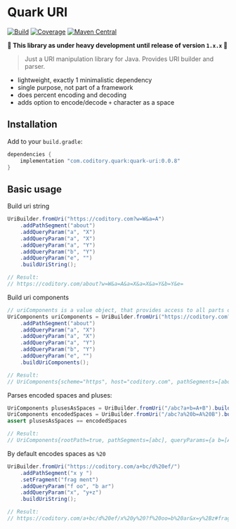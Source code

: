 # Quark URI
[![Build](https://github.com/coditory/quark-uri/actions/workflows/build.yml/badge.svg)](https://github.com/coditory/quark-uri/actions/workflows/build.yml)
[![Coverage](https://codecov.io/github/coditory/quark-uri/branch/master/graph/badge.svg?token=L6IOC9EBGO)](https://codecov.io/github/coditory/quark-uri)
[![Maven Central](https://maven-badges.herokuapp.com/maven-central/com.coditory.quark/quark-uri/badge.svg)](https://mvnrepository.com/artifact/com.coditory.quark/quark-uri)

**🚧 This library as under heavy development until release of version `1.x.x` 🚧**

> Just a URI manipulation library for Java. Provides URI builder and parser.

- lightweight, exactly 1 minimalistic dependency
- single purpose, not part of a framework
- does percent encoding and decoding
- adds option to encode/decode `+` character as a space

## Installation

Add to your `build.gradle`:

```gradle
dependencies {
    implementation "com.coditory.quark:quark-uri:0.0.8"
}
```

## Basic usage

Build uri string
```java
UriBuilder.fromUri("https://coditory.com?w=W&a=A")
    .addPathSegment("about")
    .addQueryParam("a", "X")
    .addQueryParam("a", "X")
    .addQueryParam("a", "Y")
    .addQueryParam("b", "Y")
    .addQueryParam("e", "")
    .buildUriString();

// Result:
// https://coditory.com/about?w=W&a=A&a=X&a=X&a=Y&b=Y&e=
```

Build uri components
```java
// uriComponents is a value object, that provides access to all parts of parsed uri
UriComponents uriComponents = UriBuilder.fromUri("https://coditory.com?w=W&a=A")
    .addPathSegment("about")
    .addQueryParam("a", "X")
    .addQueryParam("a", "X")
    .addQueryParam("a", "Y")
    .addQueryParam("b", "Y")
    .addQueryParam("e", "")
    .buildUriComponents();

// Result:
// UriComponents{scheme="https", host="coditory.com", pathSegments=[about], queryParams={w=[W], a=[A, X, X, Y], b=[Y], e=[]}}
```

Parses encoded spaces and pluses:
```java
UriComponents plusesAsSpaces = UriBuilder.fromUri("/abc?a+b=A+B").buildUriComponents();
UriComponents encodedSpaces = UriBuilder.fromUri("/abc?a%20b=A%20B").buildUriComponents();
assert plusesAsSpaces == encodedSpaces

// Result:
// UriComponents{rootPath=true, pathSegments=[abc], queryParams={a b=[A B]}}
```

By default encodes spaces as `%20`
```java
UriBuilder.fromUri("https://coditory.com/a+bc/d%20ef/")
    .addPathSegment("x y ")
    .setFragment("frag ment")
    .addQueryParam("f oo", "b ar")
    .addQueryParam("x", "y+z")
    .buildUriString();

// Result:
// https://coditory.com/a+bc/d%20ef/x%20y%20?f%20oo=b%20ar&x=y%2Bz#frag%20ment
```